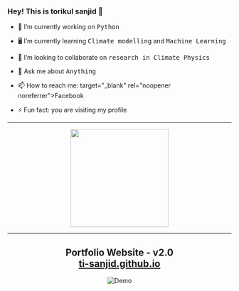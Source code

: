  
### Hey! This is torikul sanjid 👋

<!--
**ti-sanjid** is a ✨ _special_ ✨ repository because its `README.md` (this file) appears on your GitHub profile.


Here are some ideas to get you started:
-->

- 📱 I’m currently working on <kbd>Python</kbd> 
- 🖥 I’m currently learning <kbd>Climate modelling</kbd> and <kbd>Machine Learning</kbd>
- 👯 I’m looking to collaborate on <kbd>research in Climate Physics</kbd>
- 💬 Ask me about <kbd>Anything</kbd>
- 📫 How to reach me:  target="_blank" rel="noopener noreferrer">Facebook</a>

- ⚡ Fun fact: you are visiting my profile

<hr>

<p align = "center">
<img height = "220" src= "https://github-readme-stats.vercel.app/api?username=ti-sanjid&&show_icons=true&title_color=ffffff&icon_color=bb2acf&text_color=daf7dc&bg_color=151515">
 </p>
 
 <hr>
<!--
 <p align="center">
  <img src = "https://gpvc.arturio.dev/"ti-sanjid">
 </p>
-->


<h2 align="center">
  Portfolio Website - v2.0<br/>
  <a href="https://ti-sanjid.github.io/" target="_blank">ti-sanjid.github.io</a>
</h2>
<div align="center">
  <img alt="Demo" src="./Images/readme-img1.png" />
</div>

<br/>

